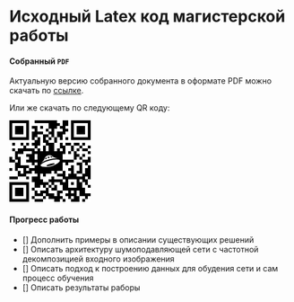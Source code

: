 # Исходный Latex код магистерской работы

#### Собранный `PDF`
Актуальную версию собранного документа в оформате PDF можно скачать по [ссылке](https://yadi.sk/i/l3EC0bttwP_YCQ "Yandex disk").

Или же скачать по следующему QR коду:


![GitHub Logo](qr.png)


#### Прогресс работы
- [] Дополнить примеры в описании существующих решений
- [] Описать архитектуру шумоподавляющей сети с частотной декомпозицией входного изображения 
- [] Описать подход к построению данных для обудения сети и сам процесс обучения
- [] Описать результаты раборы

